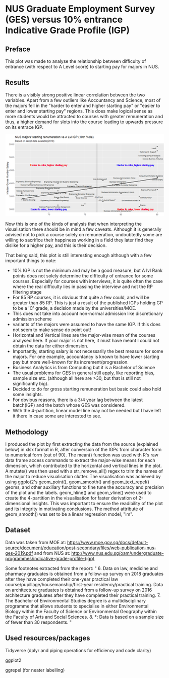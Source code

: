 # NUS Graduate Employment Survey (GES) versus 10% entrance Indicative Grade Profile (IGP)

## Preface
This plot was made to analyse the relationship between difficulty of entrance (with respect to A Level score) to starting pay for majors in NUS.

## Results
There is a visibly strong positive linear correlation between the two variables. Apart from a few outliers like Accountancy and Science, most of the majors fell in the "harder to enter and higher starting pay" or "easier to enter and lower starting pay" regions. This does make logical sense as more students would be attracted to courses with greater remuneration and thus, a higher demand for slots into the course leading to upwards pressure on its entrace IGP.

![](https://github.com/junwenleong/ggplot2/blob/master/NUS%20GES%20versus%20IGP/NUSGESplot.PNG)

Now this is one of the kinds of analysis that when interpreting the visualisation there should be in mind a few caveats. Although it is generally advised not to pick a course solely on remuneration, undoubtedly some are willing to sacrifice their happiness working in a field they later find they dislike for a higher pay, and this is their decision.

That being said, this plot is still interesting enough although with a few important things to note:
- 10% IGP is not the minimum and may be a good measure, but A lvl Rank points does not solely determine the difficulty of entrance for some courses. Especially for courses with interviews, it is quite often the case where the real difficulty lies in passing the interview and not the RP filtering stage
- For 85 RP courses, it is obvious that quite a few could, and will be greater than 85 RP. This is just a result of the published IGPs holding GP to be a 'C' grade, a decision made by the universities/MOE.
- This does not take into account non-normal admission like discretionary admission scheme
- <Honour> variants of the majors were assumed to have the same IGP. If this does not seem to make sense do point out!
- Horizontal and Vertical lines are the major-wise mean of the courses analysed here. If your major is not here, it must have meant I could not obtain the data for either dimension.
- Importantly, starting salary is not necessarily the best measure for some majors. For one example, accountancy is known to have lower starting pay but more well-known for its increment/progression. 
- Business Analytics is from Computing but it is a Bachelor of Science
- The usual problems for GES in general still apply, like reporting bias, sample size etc. (although all here are >30, but that is still not significantly big).
- Decided to do for gross starting remuneration but basic could also hold some insights.
- For obvious reasons, there is a 3/4 year lag between the latest batch(IGP) and the batch whose GES was considered.
- With the 4-partition, linear model line may not be needed but I have left it there in case some are interested to see.

## Methodology
I produced the plot by first extracting the data from the source (explained below) in xlsx format in R, after conversion of the IGPs from character form to numerical form (out of 90). The mean() function was used with R's raw data frame access commands to extract the major-wise means for each dimension, which contributed to the horizontal and vertical lines in the plot. A mutate() was then used with a str_remove_all() regex to trim the names of the major to reduce visualisation clutter. The visualisation was achieved by using ggplot2's geom_point(), geom_smooth() and geom_text_repel() geoms, and other auxiliary functions to fine tune the accuracy and precision of the plot and the labels. geom_hline() and geom_vline() were used to create the 4-partition in the visualisation for faster derivation of 2-dimensional insights. This was important to ensure the readibility of the plot and its integrity in motivating conclusions. The method attribute of geom_smooth() was set to be a linear regression model, "lm".

## Dataset
Data was taken from MOE at: https://www.moe.gov.sg/docs/default-source/document/education/post-secondary/files/web-publication-nus-ges-2019.pdf and from NUS at: http://www.nus.edu.sg/oam/undergraduate-programmes/indicative-grade-profile-(igp)

Some footnotes extracted from the report: 
" 6. Data on law, medicine and pharmacy graduates is obtained from a follow-up survey on 2018 graduates after they have completed their
one-year practical law course/pupillage/housemanship/first-year residency/practical training. Data on architecture graduates is
obtained from a follow-up survey on 2016 architecture graduates after they have completed their practical training.
7. The Bachelor of Environmental Studies degree is a multidisciplinary programme that allows students to specialise in either
Environmental Biology within the Faculty of Science or Environmental Geography within the Faculty of Arts and Social Sciences.
8. *: Data is based on a sample size of fewer than 30 respondents. "

## Used resources/packages
Tidyverse (dplyr and piping operations for efficiency and code clarity)

ggplot2

ggrepel (for neater labelling)
